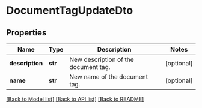 # DocumentTagUpdateDto

## Properties
Name | Type | Description | Notes
------------ | ------------- | ------------- | -------------
**description** | **str** | New description of the document tag. | [optional] 
**name** | **str** | New name of the document tag. | [optional] 

[[Back to Model list]](../README.md#documentation-for-models) [[Back to API list]](../README.md#documentation-for-api-endpoints) [[Back to README]](../README.md)

